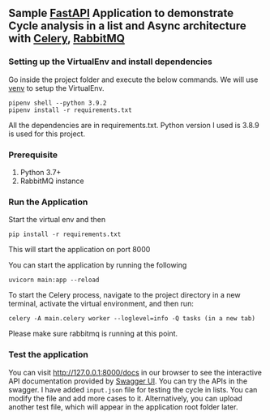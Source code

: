 ## Sample [FastAPI](https://fastapi.tiangolo.com/) Application to demonstrate Cycle analysis in a list and Async architecture with [Celery](https://docs.celeryproject.org/), [RabbitMQ](https://www.rabbitmq.com/)


### Setting up the VirtualEnv and install dependencies

Go inside the project folder and execute the below commands. We will use [venv](https://docs.python.org/3/library/venv.html) to setup the VirtualEnv.

```
pipenv shell --python 3.9.2
pipenv install -r requirements.txt

```

All the dependencies are in requirements.txt. Python version I used is 3.8.9 is used for this project.

### Prerequisite
1. Python 3.7+
3. RabbitMQ instance

### Run the Application
Start the virtual env and then
```
pip install -r requirements.txt
```
This will start the application on port 8000

You can start the application by running the following
```
uvicorn main:app --reload
```

To start the Celery process, navigate to the project directory in a new terminal, activate the virtual environment, and then run:
```
celery -A main.celery worker --loglevel=info -Q tasks (in a new tab)
```
Please make sure rabbitmq is running at this point.

### Test the application
You can visit http://127.0.0.1:8000/docs in our browser to see the interactive API documentation provided by [Swagger UI](https://github.com/swagger-api/swagger-ui). You can try the APIs in the swagger. I have added `input.json` file for testing the cycle in lists. You can modify the file and add more cases to it. Alternatively, you can upload another test file, which will appear in the application root folder later.
